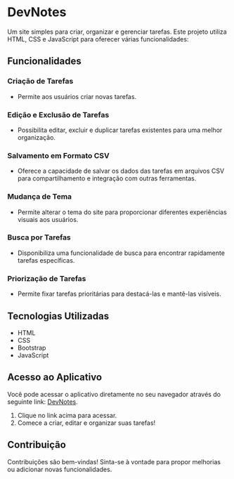 # DevNotes

Um site simples para criar, organizar e gerenciar tarefas. Este projeto utiliza HTML, CSS e JavaScript para oferecer várias funcionalidades:

## Funcionalidades

### Criação de Tarefas
- Permite aos usuários criar novas tarefas.

### Edição e Exclusão de Tarefas
- Possibilita editar, excluir e duplicar tarefas existentes para uma melhor organização.

### Salvamento em Formato CSV
- Oferece a capacidade de salvar os dados das tarefas em arquivos CSV para compartilhamento e integração com outras ferramentas.

### Mudança de Tema
- Permite alterar o tema do site para proporcionar diferentes experiências visuais aos usuários.

### Busca por Tarefas
- Disponibiliza uma funcionalidade de busca para encontrar rapidamente tarefas específicas.

### Priorização de Tarefas
- Permite fixar tarefas prioritárias para destacá-las e mantê-las visíveis.

## Tecnologias Utilizadas
- HTML
- CSS
- Bootstrap
- JavaScript

## Acesso ao Aplicativo

Você pode acessar o aplicativo diretamente no seu navegador através do seguinte link: [DevNotes](https://guilherme-andriel.github.io/DevNotes/).

1. Clique no link acima para acessar.
2. Comece a criar, editar e organizar suas tarefas!

## Contribuição
Contribuições são bem-vindas! Sinta-se à vontade para propor melhorias ou adicionar novas funcionalidades.

